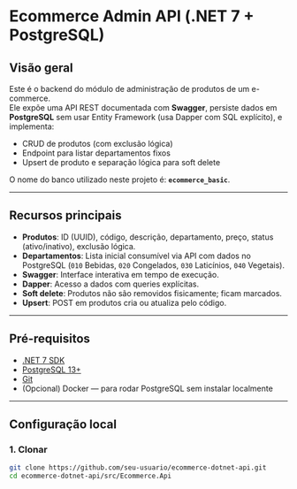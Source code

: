 # Ecommerce Admin API (.NET 7 + PostgreSQL)

## Visão geral

Este é o backend do módulo de administração de produtos de um e-commerce.  
Ele expõe uma API REST documentada com **Swagger**, persiste dados em **PostgreSQL** sem usar Entity Framework (usa Dapper com SQL explícito), e implementa:

- CRUD de produtos (com exclusão lógica)
- Endpoint para listar departamentos fixos
- Upsert de produto e separação lógica para soft delete

O nome do banco utilizado neste projeto é: **`ecommerce_basic`**.

---

## Recursos principais

- **Produtos**: ID (UUID), código, descrição, departamento, preço, status (ativo/inativo), exclusão lógica.
- **Departamentos**: Lista inicial consumível via API com dados no PostgreSQL (`010` Bebidas, `020` Congelados, `030` Laticínios, `040` Vegetais).
- **Swagger**: Interface interativa em tempo de execução.
- **Dapper**: Acesso a dados com queries explícitas.
- **Soft delete**: Produtos não são removidos fisicamente; ficam marcados.
- **Upsert**: POST em produtos cria ou atualiza pelo código.

---

## Pré-requisitos

- [.NET 7 SDK](https://dotnet.microsoft.com/en-us/download/dotnet/7.0)
- [PostgreSQL 13+](https://www.postgresql.org/download/)
- [Git](https://git-scm.com/)
- (Opcional) Docker — para rodar PostgreSQL sem instalar localmente

---

## Configuração local

### 1. Clonar

```bash
git clone https://github.com/seu-usuario/ecommerce-dotnet-api.git
cd ecommerce-dotnet-api/src/Ecommerce.Api
```
